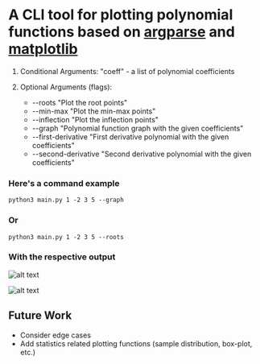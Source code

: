# A CLI tool for plotting polynomial functions based on [argparse](https://docs.python.org/3.8/howto/argparse.html) and [matplotlib](https://matplotlib.org/)

1. Conditional Arguments: "coeff" - a list of polynomial coefficients

2. Optional Arguments (flags):
	* --roots "Plot the root points"
	* --min-max "Plot the min-max points"
	* --inflection "Plot the inflection points"
	* --graph "Polynomial function graph with the given coefficients"
	* --first-derivative "First derivative polynomial with the given coefficients"
	* --second-derivative "Second derivative polynomial with the given coefficients"


### Here's a command example

```
python3 main.py 1 -2 3 5 --graph
````

### Or

```
python3 main.py 1 -2 3 5 --roots
```

### With the respective output
![alt text](https://github.com/ionutraresm/cli-mathlib/blob/master/output/Screenshot%20from%202021-03-07%2018-21-29.png "Graph")

![alt text](https://github.com/ionutraresm/cli-mathlib/blob/master/output/Screenshot%20from%202021-03-07%2018-21-55.png)



## Future Work

* Consider edge cases
* Add statistics related plotting functions (sample distribution, box-plot, etc.)
